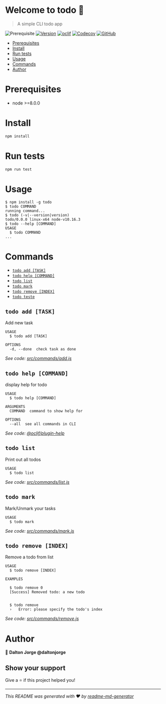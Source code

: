 # Welcome to todo 👋

> A simple  CLI todo app

![Prerequisite](https://img.shields.io/badge/node-%3E%3D8.0.0-blue.svg)
[![Version](https://img.shields.io/npm/v/todo.svg)](https://npmjs.org/package/todo)
[![oclif](https://img.shields.io/badge/cli-oclif-brightgreen.svg)](https://oclif.io)
[![Codecov](https://codecov.io/gh/daltonjorge/todo/branch/master/graph/badge.svg)](https://codecov.io/gh/daltonjorge/todo)
[![GitHub](https://img.shields.io/github/license/daltonjorge/todo)](https://github.com/daltonjorge/todo/blob/master/LICENSE)

<!-- toc -->
* [Prerequisites](#prerequisites)
* [Install](#install)
* [Run tests](#usage)
* [Usage](#usage)
* [Commands](#commands)
* [Author](#author)
<!-- tocstop -->

# Prerequisites
<!-- prerequisites -->
- node >=8.0.0
<!-- prerequisitesstop -->

# Install
<!-- install -->
```sh
npm install
```
<!-- installstop -->

# Run tests
<!-- run_tests -->
```sh
npm run test
```
<!-- run_tests -->

# Usage
<!-- usage -->
```sh-session
$ npm install -g todo
$ todo COMMAND
running command...
$ todo (-v|--version|version)
todo/0.0.0 linux-x64 node-v10.16.3
$ todo --help [COMMAND]
USAGE
  $ todo COMMAND
...
```
<!-- usagestop -->

# Commands
<!-- commands -->
* [`todo add [TASK]`](#todo-add-task)
* [`todo help [COMMAND]`](#todo-help-command)
* [`todo list`](#todo-list)
* [`todo mark`](#todo-mark)
* [`todo remove [INDEX]`](#todo-remove-index)
* [`todo teste`](#todo-teste)

## `todo add [TASK]`

Add new task

```
USAGE
  $ todo add [TASK]

OPTIONS
  -d, --done  check task as done
```

_See code: [src/commands/add.js](https://github.com/daltonjorge/todo/blob/v0.0.0/src/commands/add.js)_

## `todo help [COMMAND]`

display help for todo

```
USAGE
  $ todo help [COMMAND]

ARGUMENTS
  COMMAND  command to show help for

OPTIONS
  --all  see all commands in CLI
```

_See code: [@oclif/plugin-help](https://github.com/oclif/plugin-help/blob/v2.2.1/src/commands/help.ts)_

## `todo list`

Print out all todos

```
USAGE
  $ todo list
```

_See code: [src/commands/list.js](https://github.com/daltonjorge/todo/blob/v0.0.0/src/commands/list.js)_

## `todo mark`

Mark/Unmark your tasks

```
USAGE
  $ todo mark
```

_See code: [src/commands/mark.js](https://github.com/daltonjorge/todo/blob/v0.0.0/src/commands/mark.js)_

## `todo remove [INDEX]`

Remove a todo from list

```
USAGE
  $ todo remove [INDEX]

EXAMPLES

  $ todo remove 0
  [Success] Removed todo: a new todo


  $ todo remove
  ›   Error: please specify the todo's index
```

_See code: [src/commands/remove.js](https://github.com/daltonjorge/todo/blob/v0.0.0/src/commands/remove.js)_
<!-- commandsstop -->

# Author
<!-- author -->
👤 **Dalton Jorge @daltonjorge**
<!-- authorstop -->

## Show your support

Give a ⭐️ if this project helped you!


***
_This README was generated with ❤️ by [readme-md-generator](https://github.com/kefranabg/readme-md-generator)_